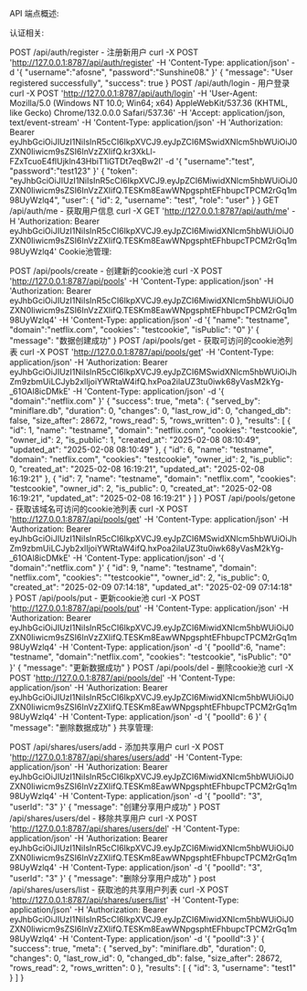 API 端点概述:

认证相关:

POST /api/auth/register - 注册新用户
curl -X POST 'http://127.0.0.1:8787/api/auth/register' -H 'Content-Type: application/json' -d '{
  "username":"afosne",
  "password":"Sunshine08."
}'
{
  "message": "User registered successfully",
  "success": true
}
POST /api/auth/login - 用户登录
curl -X POST 'http://127.0.0.1:8787/api/auth/login' -H 'User-Agent: Mozilla/5.0 (Windows NT 10.0; Win64; x64) AppleWebKit/537.36 (KHTML, like Gecko) Chrome/132.0.0.0 Safari/537.36' -H 'Accept: application/json, text/event-stream' -H 'Content-Type: application/json' -H 'Authorization: Bearer eyJhbGciOiJIUzI1NiIsInR5cCI6IkpXVCJ9.eyJpZCI6MSwidXNlcm5hbWUiOiJ0ZXN0Iiwicm9sZSI6InVzZXIifQ.kr3XkLl-FZxTcuoE4flUjkln43HbiT1iGTDt7eqBw2I' -d '{
  "username":"test",
  "password":"test123"
}'
{
  "token": "eyJhbGciOiJIUzI1NiIsInR5cCI6IkpXVCJ9.eyJpZCI6MiwidXNlcm5hbWUiOiJ0ZXN0Iiwicm9sZSI6InVzZXIifQ.TESKm8EawWNpgsphtEFhbupcTPCM2rGq1m98UyWzlq4",
  "user": {
    "id": 2,
    "username": "test",
    "role": "user"
  }
}
GET /api/auth/me - 获取用户信息
curl -X GET 'http://127.0.0.1:8787/api/auth/me' -H 'Authorization: Bearer eyJhbGciOiJIUzI1NiIsInR5cCI6IkpXVCJ9.eyJpZCI6MiwidXNlcm5hbWUiOiJ0ZXN0Iiwicm9sZSI6InVzZXIifQ.TESKm8EawWNpgsphtEFhbupcTPCM2rGq1m98UyWzlq4'
Cookie池管理:

POST /api/pools/create - 创建新的cookie池
curl -X POST 'http://127.0.0.1:8787/api/pools' -H 'Content-Type: application/json' -H 'Authorization: Bearer eyJhbGciOiJIUzI1NiIsInR5cCI6IkpXVCJ9.eyJpZCI6MiwidXNlcm5hbWUiOiJ0ZXN0Iiwicm9sZSI6InVzZXIifQ.TESKm8EawWNpgsphtEFhbupcTPCM2rGq1m98UyWzlq4' -H 'Content-Type: application/json' -d '{
  "name": "testname",
  "domain":"netflix.com",
  "cookies": "testcookie",
  "isPublic": "0"
}'
{
  "message": "数据创建成功"
}
POST /api/pools/get - 获取可访问的cookie池列表
curl -X POST 'http://127.0.0.1:8787/api/pools/get' -H 'Content-Type: application/json' -H 'Authorization: Bearer eyJhbGciOiJIUzI1NiIsInR5cCI6IkpXVCJ9.eyJpZCI6MSwidXNlcm5hbWUiOiJhZm9zbmUiLCJyb2xlIjoiYWRtaW4ifQ.hxPoa2ilaUZ3tu0iwk68yVasM2kYg-_61OAl8icDMkE' -H 'Content-Type: application/json' -d '{
  "domain":"netflix.com"
}'
{
  "success": true,
  "meta": {
    "served_by": "miniflare.db",
    "duration": 0,
    "changes": 0,
    "last_row_id": 0,
    "changed_db": false,
    "size_after": 28672,
    "rows_read": 5,
    "rows_written": 0
  },
  "results": [
    {
      "id": 1,
      "name": "testname",
      "domain": "netflix.com",
      "cookies": "testcookie",
      "owner_id": 2,
      "is_public": 1,
      "created_at": "2025-02-08 08:10:49",
      "updated_at": "2025-02-08 08:10:49"
    },
    {
      "id": 6,
      "name": "testname",
      "domain": "netflix.com",
      "cookies": "testcookie",
      "owner_id": 2,
      "is_public": 0,
      "created_at": "2025-02-08 16:19:21",
      "updated_at": "2025-02-08 16:19:21"
    },
    {
      "id": 7,
      "name": "testname",
      "domain": "netflix.com",
      "cookies": "testcookie",
      "owner_id": 2,
      "is_public": 0,
      "created_at": "2025-02-08 16:19:21",
      "updated_at": "2025-02-08 16:19:21"
    }
  ]
}
POST /api/pools/getone - 获取该域名可访问的cookie池列表
curl -X POST 'http://127.0.0.1:8787/api/pools/get' -H 'Content-Type: application/json' -H 'Authorization: Bearer eyJhbGciOiJIUzI1NiIsInR5cCI6IkpXVCJ9.eyJpZCI6MSwidXNlcm5hbWUiOiJhZm9zbmUiLCJyb2xlIjoiYWRtaW4ifQ.hxPoa2ilaUZ3tu0iwk68yVasM2kYg-_61OAl8icDMkE' -H 'Content-Type: application/json' -d '{
  "domain":"netflix.com"
}'
{
  "id": 9,
  "name": "testname",
  "domain": "netflix.com",
  "cookies": "\"testcookie\"",
  "owner_id": 2,
  "is_public": 0,
  "created_at": "2025-02-09 07:14:18",
  "updated_at": "2025-02-09 07:14:18"
}
POST /api/pools/put - 更新cookie池
curl -X POST 'http://127.0.0.1:8787/api/pools/put' -H 'Content-Type: application/json' -H 'Authorization: Bearer eyJhbGciOiJIUzI1NiIsInR5cCI6IkpXVCJ9.eyJpZCI6MiwidXNlcm5hbWUiOiJ0ZXN0Iiwicm9sZSI6InVzZXIifQ.TESKm8EawWNpgsphtEFhbupcTPCM2rGq1m98UyWzlq4' -H 'Content-Type: application/json' -d '{
  "poolId":6,
  "name": "testname",
  "domain":"netflix.com",
  "cookies": "testcookie",
  "isPublic": "0"
}'
{
  "message": "更新数据成功"
}
POST /api/pools/del - 删除cookie池
curl -X POST 'http://127.0.0.1:8787/api/pools/del' -H 'Content-Type: application/json' -H 'Authorization: Bearer eyJhbGciOiJIUzI1NiIsInR5cCI6IkpXVCJ9.eyJpZCI6MiwidXNlcm5hbWUiOiJ0ZXN0Iiwicm9sZSI6InVzZXIifQ.TESKm8EawWNpgsphtEFhbupcTPCM2rGq1m98UyWzlq4' -H 'Content-Type: application/json' -d '{
  "poolId": 6
}'
{
  "message": "删除数据成功"
}
共享管理:

POST /api/shares/users/add - 添加共享用户
curl -X POST 'http://127.0.0.1:8787/api/shares/users/add' -H 'Content-Type: application/json' -H 'Authorization: Bearer eyJhbGciOiJIUzI1NiIsInR5cCI6IkpXVCJ9.eyJpZCI6MiwidXNlcm5hbWUiOiJ0ZXN0Iiwicm9sZSI6InVzZXIifQ.TESKm8EawWNpgsphtEFhbupcTPCM2rGq1m98UyWzlq4' -H 'Content-Type: application/json' -d '{
  "poolId": "3",
  "userId": "3"
}'
{
  "message": "创建分享用户成功"
}
POST /api/shares/users/del - 移除共享用户
curl -X POST 'http://127.0.0.1:8787/api/shares/users/del' -H 'Content-Type: application/json' -H 'Authorization: Bearer eyJhbGciOiJIUzI1NiIsInR5cCI6IkpXVCJ9.eyJpZCI6MiwidXNlcm5hbWUiOiJ0ZXN0Iiwicm9sZSI6InVzZXIifQ.TESKm8EawWNpgsphtEFhbupcTPCM2rGq1m98UyWzlq4' -H 'Content-Type: application/json' -d '{
  "poolId": "3",
  "userId": "3"
}'
{
  "message": "删除分享用户成功"
}
post /api/shares/users/list - 获取池的共享用户列表
curl -X POST 'http://127.0.0.1:8787/api/shares/users/list' -H 'Content-Type: application/json' -H 'Authorization: Bearer eyJhbGciOiJIUzI1NiIsInR5cCI6IkpXVCJ9.eyJpZCI6MiwidXNlcm5hbWUiOiJ0ZXN0Iiwicm9sZSI6InVzZXIifQ.TESKm8EawWNpgsphtEFhbupcTPCM2rGq1m98UyWzlq4' -H 'Content-Type: application/json' -d '{
  "poolId":3
}'
{
  "success": true,
  "meta": {
    "served_by": "miniflare.db",
    "duration": 0,
    "changes": 0,
    "last_row_id": 0,
    "changed_db": false,
    "size_after": 28672,
    "rows_read": 2,
    "rows_written": 0
  },
  "results": [
    {
      "id": 3,
      "username": "test1"
    }
  ]
}
